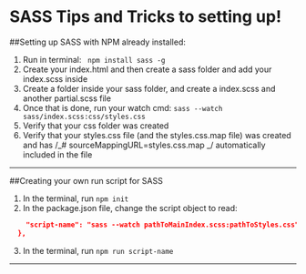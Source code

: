# SASS Tips and Tricks to setting up!

##Setting up SASS with NPM already installed:

1. Run in terminal: ` npm install sass -g`
2. Create your index.html and then create a sass folder and add your index.scss inside
3. Create a folder inside your sass folder, and create a index.scss and another partial.scss file
4. Once that is done, run your watch cmd: `sass --watch sass/index.scss:css/styles.css`
5. Verify that your css folder was created
6. Verify that your styles.css file (and the styles.css.map file) was created and has /_# sourceMappingURL=styles.css.map _/ automatically included in the file

---

##Creating your own run script for SASS

1. In the terminal, run `npm init`
2. In the package.json file, change the script object to read:

```json "scripts": {
    "script-name": "sass --watch pathToMainIndex.scss:pathToStyles.css"
  },
```

3. In the terminal, run `npm run script-name`

---
